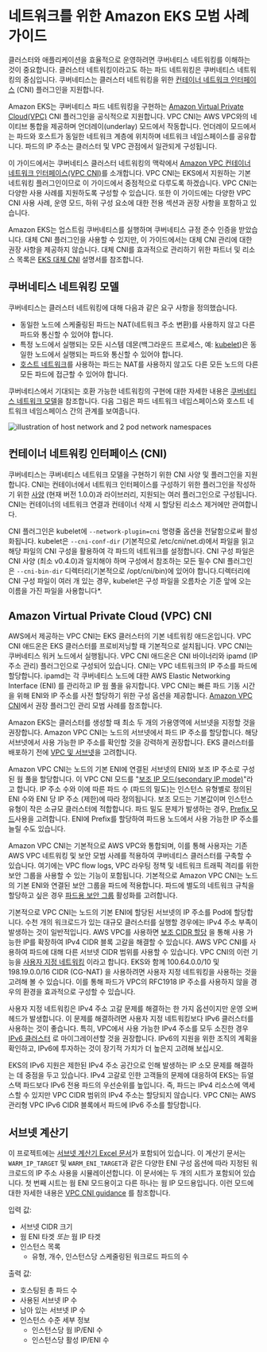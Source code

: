 # 네트워크를 위한 Amazon EKS 모범 사례 가이드

클러스터와 애플리케이션을 효율적으로 운영하려면 쿠버네티스 네트워킹를 이해하는 것이 중요합니다. 클러스터 네트워킹이라고도 하는 파드 네트워킹은 쿠버네티스 네트워킹의 중심입니다. 쿠버네티스는 클러스터 네트워킹을 위한 [컨테이너 네트워크 인터페이스](https://github.com/containernetworking/cni) (CNI) 플러그인을 지원합니다. 

Amazon EKS는 쿠버네티스 파드 네트워킹을 구현하는 [Amazon Virtual Private Cloud(VPC)](https://docs.aws.amazon.com/vpc/latest/userguide/what-is-amazon-vpc.html) CNI 플러그인을 공식적으로 지원합니다. VPC CNI는 AWS VPC와의 네이티브 통합을 제공하며 언더레이(underlay) 모드에서 작동합니다. 언더레이 모드에서는 파드와 호스트가 동일한 네트워크 계층에 위치하며 네트워크 네임스페이스를 공유합니다. 파드의 IP 주소는 클러스터 및 VPC 관점에서 일관되게 구성됩니다. 

이 가이드에서는 쿠버네티스 클러스터 네트워킹의 맥락에서 [Amazon VPC 컨테이너 네트워크 인터페이스](https://github.com/aws/amazon-vpc-cni-k8s)[(VPC CNI)](https://github.com/aws/amazon-vpc-cni-k8s)를 소개합니다. VPC CNI는 EKS에서 지원하는 기본 네트워킹 플러그인이므로 이 가이드에서 중점적으로 다루도록 하겠습니다. VPC CNI는 다양한 사용 사례를 지원하도록 구성할 수 있습니다. 또한 이 가이드에는 다양한 VPC CNI 사용 사례, 운영 모드, 하위 구성 요소에 대한 전용 섹션과 권장 사항을 포함하고 있습니다.

Amazon EKS는 업스트림 쿠버네티스를 실행하며 쿠버네티스 규정 준수 인증을 받았습니다. 대체 CNI 플러그인을 사용할 수 있지만, 이 가이드에서는 대체 CNI 관리에 대한 권장 사항을 제공하지 않습니다. 대체 CNI를 효과적으로 관리하기 위한 파트너 및 리소스 목록은 [EKS 대체 CNI](https://docs.aws.amazon.com/eks/latest/userguide/alternate-cni-plugins.html) 설명서를 참조합니다.

## 쿠버네티스 네트워킹 모델

쿠버네티스는 클러스터 네트워킹에 대해 다음과 같은 요구 사항을 정의했습니다.

* 동일한 노드에 스케줄링된 파드는 NAT(네트워크 주소 변환)를 사용하지 않고 다른 파드와 통신할 수 있어야 합니다.
* 특정 노드에서 실행되는 모든 시스템 데몬(백그라운드 프로세스, 예: [kubelet](https://kubernetes.io/docs/concepts/overview/components/))은 동일한 노드에서 실행되는 파드와 통신할 수 있어야 합니다.
* [호스트 네트워크](https://docs.docker.com/network/host/)를 사용하는 파드는 NAT를 사용하지 않고도 다른 모든 노드의 다른 모든 파드에 접근할 수 있어야 합니다.

쿠버네티스에서 기대되는 호환 가능한 네트워킹의 구현에 대한 자세한 내용은 [쿠버네티스 네트워크 모델](https://kubernetes.io/docs/concepts/services-networking/#the-kubernetes-network-model)을 참조합니다. 다음 그림은 파드 네트워크 네임스페이스와 호스트 네트워크 네임스페이스 간의 관계를 보여줍니다.


![illustration of host network and 2 pod network namespaces](image.png)
## 컨테이너 네트워킹 인터페이스 (CNI)

쿠버네티스는 쿠버네티스 네트워크 모델을 구현하기 위한 CNI 사양 및 플러그인을 지원합니다. CNI는 컨테이너에서 네트워크 인터페이스를 구성하기 위한 플러그인을 작성하기 위한 [사양](https://github.com/containernetworking/cni/blob/main/SPEC.md) (현재 버전 1.0.0)과 라이브러리, 지원되는 여러 플러그인으로 구성됩니다. CNI는 컨테이너의 네트워크 연결과 컨테이너 삭제 시 할당된 리소스 제거에만 관여합니다.

CNI 플러그인은 kubelet에 `--network-plugin=cni` 명령줄 옵션을 전달함으로써 활성화됩니다. kubelet은 `--cni-conf-dir` (기본적으로 /etc/cni/net.d)에서 파일을 읽고 해당 파일의 CNI 구성을 활용하여 각 파드의 네트워크를 설정합니다. CNI 구성 파일은 CNI 사양 (최소 v0.4.0)과 일치해야 하며 구성에서 참조하는 모든 필수 CNI 플러그인은 `--cni-bin-dir` 디렉터리(기본적으로 /opt/cni/bin)에 있어야 합니다.디렉터리에 CNI 구성 파일이 여러 개 있는 경우, kubelet은 구성 파일을 오름차순 기준 앞에 오는 이름을 가진 파일을 사용합니다*.


## Amazon Virtual Private Cloud (VPC) CNI

AWS에서 제공하는 VPC CNI는 EKS 클러스터의 기본 네트워킹 애드온입니다. VPC CNI 애드온은 EKS 클러스터를 프로비저닝할 때 기본적으로 설치됩니다. VPC CNI는 쿠버네티스 워커 노드에서 실행됩니다. VPC CNI 애드온은 CNI 바이너리와 ipamd (IP 주소 관리) 플러그인으로 구성되어 있습니다. CNI는 VPC 네트워크의 IP 주소를 파드에 할당합니다. ipamd는 각 쿠버네티스 노드에 대한 AWS Elastic Networking Interface (ENI) 를 관리하고 IP 웜 풀을 유지합니다. VPC CNI는 빠른 파드 기동 시간을 위해 ENI와 IP 주소를 사전 할당하기 위한 구성 옵션을 제공합니다. [Amazon VPC CNI](../vpc-cni/index.md)에서 권장 플러그인 관리 모범 사례를 참조합니다.

Amazon EKS는 클러스터를 생성할 때 최소 두 개의 가용영역에 서브넷을 지정할 것을 권장합니다. Amazon VPC CNI는 노드의 서브넷에서 파드 IP 주소를 할당합니다. 해당 서브넷에서 사용 가능한 IP 주소를 확인할 것을 강력하게 권장합니다. EKS 클러스터를 배포하기 전에 [VPC 및 서브넷](../subnets/index.md)을 고려합니다.

Amazon VPC CNI는 노드의 기본 ENI에 연결된 서브넷의 ENI와 보조 IP 주소로 구성된 웜 풀을 할당합니다. 이 VPC CNI 모드를 "[보조 IP 모드(secondary IP mode)](../vpc-cni/index.md)"라고 합니다. IP 주소 수와 이에 따른 파드 수 (파드의 밀도)는 인스턴스 유형별로 정의된 ENI 수와 ENI 당 IP 주소 (제한)에 따라 정의됩니다. 보조 모드는 기본값이며 인스턴스 유형이 작은 소규모 클러스터에 적합합니다. 파드 밀도 문제가 발생하는 경우, [Prefix 모드](../prefix-mode/index_linux.md)사용을 고려합니다. ENI에 Prefix를 할당하여 파드용 노드에서 사용 가능한 IP 주소를 늘릴 수도 있습니다.

Amazon VPC CNI는 기본적으로 AWS VPC와 통합되며, 이를 통해 사용자는 기존 AWS VPC 네트워킹 및 보안 모범 사례를 적용하여 쿠버네티스 클러스터를 구축할 수 있습니다. 여기에는 VPC flow logs, VPC 라우팅 정책 및 네트워크 트래픽 격리를 위한 보안 그룹을 사용할 수 있는 기능이 포함됩니다. 기본적으로 Amazon VPC CNI는 노드의 기본 ENI와 연결된 보안 그룹을 파드에 적용합니다. 파드에 별도의 네트워크 규칙을 할당하고 싶은 경우 [파드용 보안 그룹](../sgpp/index.md) 활성화를 고려합니다.

기본적으로 VPC CNI는 노드의 기본 ENI에 할당된 서브넷의 IP 주소를 Pod에 할당합니다. 수천 개의 워크로드가 있는 대규모 클러스터를 실행할 경우에는 IPv4 주소 부족이 발생하는 것이 일반적입니다. AWS VPC를 사용하면 [보조 CIDR 할당](https://docs.aws.amazon.com/vpc/latest/userguide/configure-your-vpc.html#add-cidr-block-restrictions) 을 통해 사용 가능한 IP를 확장하여 IPv4 CIDR 블록 고갈을 해결할 수 있습니다. AWS VPC CNI를 사용하여 파드에 대해 다른 서브넷 CIDR 범위를 사용할 수 있습니다. VPC CNI의 이런 기능을 [사용자 지정 네트워킹](../custom-networking/index.md) 이라고 합니다. EKS와 함께 100.64.0.0/10 및 198.19.0.0/16 CIDR (CG-NAT) 을 사용하려면 사용자 지정 네트워킹을 사용하는 것을 고려해 볼 수 있습니다. 이를 통해 파드가 VPC의 RFC1918 IP 주소를 사용하지 않을 경우의 환경을 효과적으로 구성할 수 있습니다.

사용자 지정 네트워킹은 IPv4 주소 고갈 문제를 해결하는 한 가지 옵션이지만 운영 오버헤드가 발생합니다. 이 문제를 해결하려면 사용자 지정 네트워킹보다 IPv6 클러스터를 사용하는 것이 좋습니다. 특히, VPC에서 사용 가능한 IPv4 주소를 모두 소진한 경우 [IPv6 클러스터](../ipv6/index.md) 로 마이그레이션할 것을 권장합니다. IPv6의 지원을 위한 조직의 계획을 확인하고, IPv6에 투자하는 것이 장기적 가치가 더 높은지 고려해 보십시오. 

EKS의 IPv6 지원은 제한된 IPv4 주소 공간으로 인해 발생하는 IP 소모 문제를 해결하는 데 중점을 두고 있습니다. IPv4 고갈로 인한 고객들의 문제에 대응하여 EKS는 듀얼 스택 파드보다 IPv6 전용 파드의 우선순위를 높입니다. 즉, 파드는 IPv4 리소스에 액세스할 수 있지만 VPC CIDR 범위의 IPv4 주소는 할당되지 않습니다. VPC CNI는 AWS 관리형 VPC IPv6 CIDR 블록에서 파드에 IPv6 주소를 할당합니다. 

## 서브넷 계산기

이 프로젝트에는 [서브넷 계산기 Excel 문서](../subnet-calc/subnet-calc.xlsx)가 포함되어 있습니다. 이 계산기 문서는 `WARM_IP_TARGET` 및 `WARM_ENI_TARGET`과 같은 다양한 ENI 구성 옵션에 따라 지정된 워크로드의 IP 주소 사용을 시뮬레이션합니다. 이 문서에는 두 개의 시트가 포함되어 있습니다. 첫 번째 시트는 웜 ENI 모드용이고 다른 하나는 웜 IP 모드용입니다. 이런 모드에 대한 자세한 내용은 [VPC CNI guidance](../vpc-cni/index.md) 를 참조합니다. 

입력 값:
- 서브넷 CIDR 크기
- 웜 ENI 타겟 *또는* 웜 IP 타겟
- 인스턴스 목록
    - 유형, 개수, 인스턴스당 스케줄링된 워크로드 파드의 수

출력 값:
- 호스팅된 총 파드 수
- 사용된 서브넷 IP 수
- 남아 있는 서브넷 IP 수
- 인스턴스 수준 세부 정보
    - 인스턴스당 웜 IP/ENI 수
    - 인스턴스당 활성 IP/ENI 수

